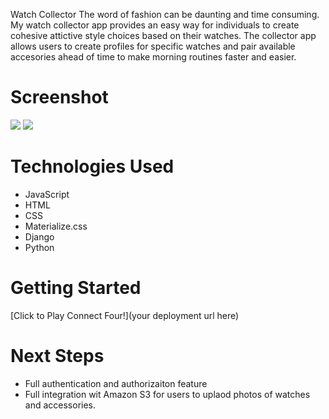 Watch Collector
The word of fashion can be daunting and time consuming. My watch collector app provides an easy way for 
individuals to create cohesive attictive style choices based on their watches. The collector app allows 
users to create profiles for specific watches and pair available accesories ahead of time to make 
morning routines faster and easier.

# Screenshot

<img src="url to your image on imgur">
<img src="url to your image on imgur">

# Technologies Used

- JavaScript
- HTML
- CSS
- Materialize.css
- Django
- Python

# Getting Started

[Click to Play Connect Four!](your deployment url here)

# Next Steps

- Full authentication and authorizaiton feature
- Full integration wit Amazon S3 for users to uplaod photos of
watches and accessories.